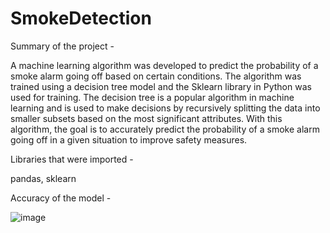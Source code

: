 # SmokeDetection
Summary of the project - 

A machine learning algorithm was developed to predict the probability of a smoke alarm going off based on certain conditions. The algorithm was trained using a decision tree model and the Sklearn library in Python was used for training. The decision tree is a popular algorithm in machine learning and is used to make decisions by recursively splitting the data into smaller subsets based on the most significant attributes. With this algorithm, the goal is to accurately predict the probability of a smoke alarm going off in a given situation to improve safety measures.


Libraries that were imported -

pandas, 
sklearn

Accuracy of the model - 

![image](https://user-images.githubusercontent.com/113883490/230711886-12b5da2e-fa53-4ccf-8f99-8cc418213687.png)
